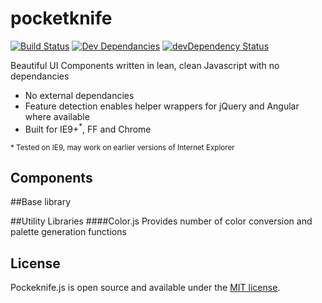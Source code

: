 pocketknife
===========

[![Build Status](https://travis-ci.org/sw4/pocketknife.svg)](https://travis-ci.org/sw4/pocketknife)
[![Dev Dependancies](https://david-dm.org/sw4/pocketknife.png)](https://david-dm.org/sw4/pocketknife)
[![devDependency Status](https://david-dm.org/sw4/pocketknife/dev-status.svg)](https://david-dm.org/sw4/pocketknife#info=devDependencies)

Beautiful UI Components written in lean, clean Javascript with no dependancies

- No external dependancies
- Feature detection enables helper wrappers for jQuery and Angular where available
- Built for IE9+<sup>*</sup>, FF and Chrome

<sup>* Tested on IE9, may work on earlier versions of Internet Explorer</sup>

Components
---

##Base library

##Utility Libraries
####Color.js
Provides number of color conversion and palette generation functions

License
----

Pockeknife.js is open source and available under the [MIT license](https://github.com/sw4/pocketknife/blob/master/LICENSE-MIT).
